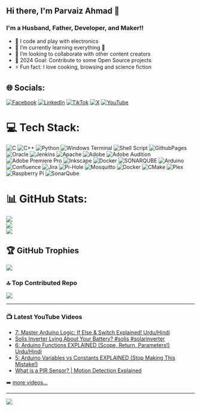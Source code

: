 ## Hi there, I'm Parvaiz Ahmad 👋 

### I'm a Husband, Father, Developer, and Maker!!

- 🔭 I code and play with electronics
- 🌱 I’m currently learning everything 🤣
- 👯 I’m looking to collaborate with other content creators
- 🥅 2024 Goal: Contribute to some Open Source projects
- ⚡ Fun fact: I love cooking, browsing and science fiction

## 🌐 Socials:
[![Facebook](https://img.shields.io/badge/Facebook-%231877F2.svg?logo=Facebook&logoColor=white)](https://facebook.com/theparvaizahmad) [![LinkedIn](https://img.shields.io/badge/LinkedIn-%230077B5.svg?logo=linkedin&logoColor=white)](https://linkedin.com/in/parvaizahmad) [![TikTok](https://img.shields.io/badge/TikTok-%23000000.svg?logo=TikTok&logoColor=white)](https://tiktok.com/@theparvaizahmad) [![X](https://img.shields.io/badge/X-black.svg?logo=X&logoColor=white)](https://x.com/theparvaizahmad) [![YouTube](https://img.shields.io/badge/YouTube-%23FF0000.svg?logo=YouTube&logoColor=white)](https://youtube.com/@iparvaizahmad) 

# 💻 Tech Stack:
![C](https://img.shields.io/badge/c-%2300599C.svg?style=for-the-badge&logo=c&logoColor=white) ![C++](https://img.shields.io/badge/c++-%2300599C.svg?style=for-the-badge&logo=c%2B%2B&logoColor=white) ![Python](https://img.shields.io/badge/python-3670A0?style=for-the-badge&logo=python&logoColor=ffdd54) ![Windows Terminal](https://img.shields.io/badge/Windows%20Terminal-%234D4D4D.svg?style=for-the-badge&logo=windows-terminal&logoColor=white) ![Shell Script](https://img.shields.io/badge/shell_script-%23121011.svg?style=for-the-badge&logo=gnu-bash&logoColor=white) ![GithubPages](https://img.shields.io/badge/github%20pages-121013?style=for-the-badge&logo=github&logoColor=white) ![Oracle](https://img.shields.io/badge/Oracle-F80000?style=for-the-badge&logo=oracle&logoColor=white) ![Jenkins](https://img.shields.io/badge/jenkins-%232C5263.svg?style=for-the-badge&logo=jenkins&logoColor=white) ![Apache](https://img.shields.io/badge/apache-%23D42029.svg?style=for-the-badge&logo=apache&logoColor=white) ![Adobe](https://img.shields.io/badge/adobe-%23FF0000.svg?style=for-the-badge&logo=adobe&logoColor=white) ![Adobe Audition](https://img.shields.io/badge/Adobe%20Audition-9999FF.svg?style=for-the-badge&logo=Adobe%20Audition&logoColor=white) ![Adobe Premiere Pro](https://img.shields.io/badge/Adobe%20Premiere%20Pro-9999FF.svg?style=for-the-badge&logo=Adobe%20Premiere%20Pro&logoColor=white) ![Inkscape](https://img.shields.io/badge/Inkscape-e0e0e0?style=for-the-badge&logo=inkscape&logoColor=080A13) ![Docker](https://img.shields.io/badge/docker-%230db7ed.svg?style=for-the-badge&logo=docker&logoColor=white) ![SONARQUBE](https://img.shields.io/badge/sonarqube-4E9BCD.svg?style=for-the-badge&logo=sonarqube&logoColor=white&color=%234E9BCD) ![Arduino](https://img.shields.io/badge/-Arduino-00979D?style=for-the-badge&logo=Arduino&logoColor=white) ![Confluence](https://img.shields.io/badge/confluence-%23172BF4.svg?style=for-the-badge&logo=confluence&logoColor=white) ![Jira](https://img.shields.io/badge/jira-%230A0FFF.svg?style=for-the-badge&logo=jira&logoColor=white) ![Pi-Hole](https://img.shields.io/badge/pihole-%2396060C.svg?style=for-the-badge&logo=pi-hole&logoColor=white) ![Mosquitto](https://img.shields.io/badge/mosquitto-%233C5280.svg?style=for-the-badge&logo=eclipsemosquitto&logoColor=white) ![Docker](https://img.shields.io/badge/docker-%230db7ed.svg?style=for-the-badge&logo=docker&logoColor=white) ![CMake](https://img.shields.io/badge/CMake-%23008FBA.svg?style=for-the-badge&logo=cmake&logoColor=white) ![Plex](https://img.shields.io/badge/plex-%23E5A00D.svg?style=for-the-badge&logo=plex&logoColor=white) ![Raspberry Pi](https://img.shields.io/badge/-RaspberryPi-C51A4A?style=for-the-badge&logo=Raspberry-Pi) ![SonarQube](https://img.shields.io/badge/SonarQube-black?style=for-the-badge&logo=sonarqube&logoColor=4E9BCD)

# 📊 GitHub Stats:
![](https://github-readme-stats.vercel.app/api?username=parvaizahmad&theme=dark&hide_border=true&include_all_commits=false&count_private=false)<br/>
![](https://github-readme-streak-stats.herokuapp.com/?user=parvaizahmad&theme=dark&hide_border=true)<br/>
![](https://github-readme-stats.vercel.app/api/top-langs/?username=parvaizahmad&theme=dark&hide_border=true&include_all_commits=false&count_private=false&layout=compact)

## 🏆 GitHub Trophies
![](https://github-profile-trophy.vercel.app/?username=parvaizahmad&theme=radical&no-frame=true&no-bg=true&margin-w=4)

### 🔝 Top Contributed Repo
![](https://github-contributor-stats.vercel.app/api?username=parvaizahmad&limit=5&theme=dark&combine_all_yearly_contributions=true)


---

### 📺 Latest YouTube Videos

<!-- YOUTUBE:START -->
- [7: Master Arduino Logic: If Else &amp; Switch Explained! Urdu/Hindi](https://www.youtube.com/watch?v=IwTZEZ12zRM)
- [Solis Inverter Lying About Your Battery? #solis #solarinverter](https://www.youtube.com/watch?v=GRdQ__sZYpY)
- [6: Arduino Functions EXPLAINED &lpar;Scope, Return, Parameters!&rpar; Urdu/Hindi](https://www.youtube.com/watch?v=Lu5eSyaKVuY)
- [5: Arduino Variables vs Constants EXPLAINED &lpar;Stop Making This Mistake!&rpar;](https://www.youtube.com/watch?v=6WEwxl-kwUI)
- [What is a PIR Sensor? | Motion Detection Explained](https://www.youtube.com/watch?v=2WUZ6hubNrI)
<!-- YOUTUBE:END -->

➡️ [more videos...](https://youtube.com/parvaizahmadofficial)

---
[![](https://visitcount.itsvg.in/api?id=parvaizahmad&icon=2&color=0)](https://visitcount.itsvg.in)

